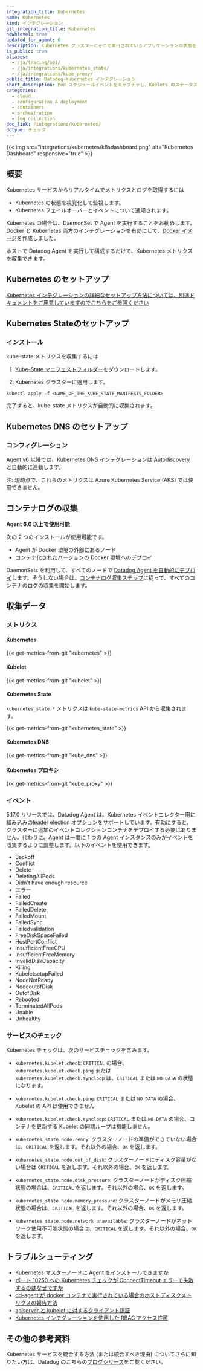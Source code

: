 ```yaml
---
integration_title: Kubernetes
name: Kubernetes
kind: インテグレーション
git_integration_title: Kubernetes
newhlevel: true
updated_for_agent: 6
description: Kubernetes クラスターとそこで実行されているアプリケーションの状態を監視します。Pod スケジュールイベントをキャプチャし、Kubelets のステータスのトレースなどを実行します。
is_public: true
aliases:
  - /ja/tracing/api/
  - /ja/integrations/kubernetes_state/
  - /ja/integrations/kube_proxy/
public_title: Datadog-Kubernetes インテグレーション
short_description: Pod スケジュールイベントをキャプチャし、Kublets のステータスのトレースなどを実行します
categories:
  - cloud
  - configuration & deployment
  - containers
  - orchestration
  - log collection
doc_link: /integrations/kubernetes/
ddtype: チェック
---
```

{{< img src="integrations/kubernetes/k8sdashboard.png" alt="Kubernetes Dashboard" responsive="true" >}}

## 概要

Kubernetes サービスからリアルタイムでメトリクスとログを取得するには

* Kubernetes の状態を視覚化して監視します。
* Kubernetes フェイルオーバーとイベントについて通知されます。

Kubernetes の場合は、DaemonSet で Agent を実行することをお勧めします。Docker と Kubernetes 両方のインテグレーションを有効にして、[Docker イメージ][1]を作成しました。

ホストで Datadog Agent を実行して構成するだけで、Kubernetes メトリクスを収集できます。

## Kubernetes のセットアップ

[Kubernetes インテグレーションの詳細なセットアップ方法については、別途ドキュメントをご用意していますのでこちらをご参照ください][2]

## Kubernetes Stateのセットアップ
### インストール

kube-state メトリクスを収集するには

1. [Kube-State マニフェストフォルダー][3]をダウンロードします。

2. Kubernetes クラスターに適用します。
  ```
  kubectl apply -f <NAME_OF_THE_KUBE_STATE_MANIFESTS_FOLDER>
  ```

完了すると、kube-state メトリクスが自動的に収集されます。

## Kubernetes DNS のセットアップ
### コンフィグレーション

[Agent v6][4] 以降では、Kubernetes DNS インテグレーションは [Autodiscovery][5] と自動的に連動します。

注: 現時点で、これらのメトリクスは Azure Kubernetes Service (AKS) では使用できません。

## コンテナログの収集

**Agent 6.0 以上で使用可能**

次の 2 つのインストールが使用可能です。

- Agent が Docker 環境の外部にあるノード
- コンテナ化されたバージョンの Docker 環境へのデプロイ

DaemonSets を利用して、すべてのノードで [Datadog Agent を自動的にデプロイ][6]します。そうしない場合は、[コンテナログ収集ステップ][7]に従って、すべてのコンテナのログの収集を開始します。

## 収集データ
### メトリクス
#### Kubernetes
{{< get-metrics-from-git "kubernetes" >}}

#### Kubelet
{{< get-metrics-from-git "kubelet" >}}

#### Kubernetes State

`kubernetes_state.*` メトリクスは `kube-state-metrics` API から収集されます。

{{< get-metrics-from-git "kubernetes_state" >}}

#### Kubernetes DNS
{{< get-metrics-from-git "kube_dns" >}}

#### Kubernetes プロキシ
{{< get-metrics-from-git "kube_proxy" >}}

### イベント

5.17.0 リリースでは、Datadog Agent は、Kubernetes イベントコレクター用に組み込みの[leader election オプション][8]をサポートしています。有効にすると、クラスターに追加のイベントコレクションコンテナをデプロイする必要はありません。代わりに、Agent は一度に 1 つの Agent インスタンスのみがイベントを収集するように調整します。以下のイベントを使用できます。

* Backoff
* Conflict
* Delete
* DeletingAllPods
* Didn't have enough resource
* エラー
* Failed
* FailedCreate
* FailedDelete
* FailedMount
* FailedSync
* Failedvalidation
* FreeDiskSpaceFailed
* HostPortConflict
* InsufficientFreeCPU
* InsufficientFreeMemory
* InvalidDiskCapacity
* Killing
* KubeletsetupFailed
* NodeNotReady
* NodeoutofDisk
* OutofDisk
* Rebooted
* TerminatedAllPods
* Unable
* Unhealthy

### サービスのチェック

Kubernetes チェックは、次のサービスチェックを含みます。

* `kubernetes.kubelet.check`:
  `CRITICAL` の場合、`kubernetes.kubelet.check.ping` または `kubernetes.kubelet.check.syncloop` は、`CRITICAL` または `NO DATA` の状態になります。

* `kubernetes.kubelet.check.ping`:
  `CRITICAL` または `NO DATA` の場合、Kubelet の API は使用できません

* `kubernetes.kubelet.check.syncloop`:
  `CRITICAL` または `NO DATA` の場合、コンテナを更新する Kubelet の同期ループは機能しません。

* `kubernetes_state.node.ready`:
  クラスターノードの準備ができていない場合は、`CRITICAL` を返します。それ以外の場合、`OK` を返します。

* `kubernetes_state.node.out_of_disk`:
  クラスターノードにディスク容量がない場合は `CRITICAL` を返します。それ以外の場合、`OK` を返します。

* `kubernetes_state.node.disk_pressure`:
  クラスターノードがディスク圧縮状態の場合は、`CRITICAL` を返します。それ以外の場合、`OK` を返します。

* `kubernetes_state.node.memory_pressure`:
  クラスターノードがメモリ圧縮状態の場合は、`CRITICAL` を返します。それ以外の場合、`OK` を返します。

* `kubernetes_state.node.network_unavailable`:
  クラスターノードがネットワーク使用不可能状態の場合は、`CRITICAL` を返します。それ以外の場合、`OK` を返します。

## トラブルシューティング

* [Kubernetes マスターノードに Agent をインストールできますか][9]
* [ポート 10250 への Kubernetes チェックが ConnectTimeout エラーで失敗するのはなぜですか][10]
* [dd-agent が docker コンテナで実行されている場合のホストディスクメトリクスの報告方法][11]
* [apiserver と kubelet に対するクライアント認証][12]
* [Kubernetes インテグレーションを使用した RBAC アクセス許可][13]

## その他の参考資料

Kubernetes サービスを統合する方法 (または統合すべき理由) についてさらに知りたい方は、Datadog のこちらの[ブログシリーズ][14]をご覧ください。

[1]: https://hub.docker.com/r/datadog/agent
[2]: /ja/agent/basic_agent_usage/kubernetes
[3]: https://github.com/kubernetes/kube-state-metrics/tree/master/kubernetes
[4]: /ja/agent
[5]: /ja/agent/autodiscovery
[6]: https://app.datadoghq.com/account/settings#agent/kubernetes
[7]: /ja/agent/basic_agent_usage/kubernetes/#log-collection-setup
[8]: /ja/agent/basic_agent_usage/kubernetes/#event_collection
[9]: /ja/integrations/faq/can-i-install-the-agent-on-my-kubernetes-master-node-s
[10]: /ja/integrations/faq/why-is-the-kubernetes-check-failing-with-a-connecttimeout-error-to-port-10250
[11]: /ja/agent/faq/getting-further-with-docker
[12]: /ja/integrations/faq/client-authentication-against-the-apiserver-and-kubelet
[13]: /ja/integrations/faq/using-rbac-permission-with-your-kubernetes-integration
[14]: https://www.datadoghq.com/blog/monitoring-kubernetes-era

